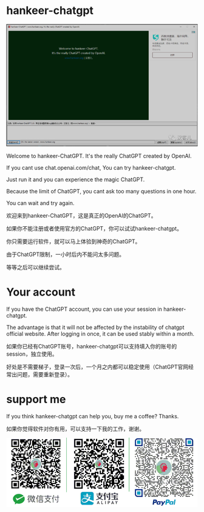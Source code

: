 # hankeer-chatgpt

![](chatgpt.png)

Welcome to hankeer-ChatGPT.   It's the really ChatGPT created by OpenAI.

If you cant use chat.openai.com/chat, You can try hankeer-chatgpt.

Just run it and you can experience the magic ChatGPT.

Because the limit of ChatGPT, you cant ask too many questions in one hour.

You can wait and try again.

欢迎来到hankeer-ChatGPT，这是真正的OpenAI的ChatGPT。

如果你不能注册或者使用官方的ChatGPT，你可以试试hankeer-chatgpt。

你只需要运行软件，就可以马上体验到神奇的ChatGPT。

由于ChatGPT限制，一小时后内不能问太多问题。

等等之后可以继续尝试。


# Your account

If you have the ChatGPT account, you can use your session in hankeer-chatgpt.

The advantage is that it will not be affected by the instability of chatgpt official website. After logging in once, it can be used stably within a month.

如果你已经有ChatGPT账号，hankeer-chatgpt可以支持填入你的账号的session，独立使用。

好处是不需要梯子，登录一次后，一个月之内都可以稳定使用（ChatGPT官网经常出问题，需要重新登录）。


# support me 

If you think hankeer-chatgpt can help you, buy me a coffee? Thanks.

如果你觉得软件对你有用，可以支持一下我的工作，谢谢。

![](pay.png)

